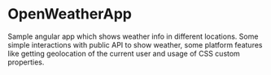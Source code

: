 # OpenWeatherApp

Sample angular app which shows weather info in different locations.
Some simple interactions with public API to show weather, some platform features like getting geolocation of the current user and usage of CSS custom properties.
